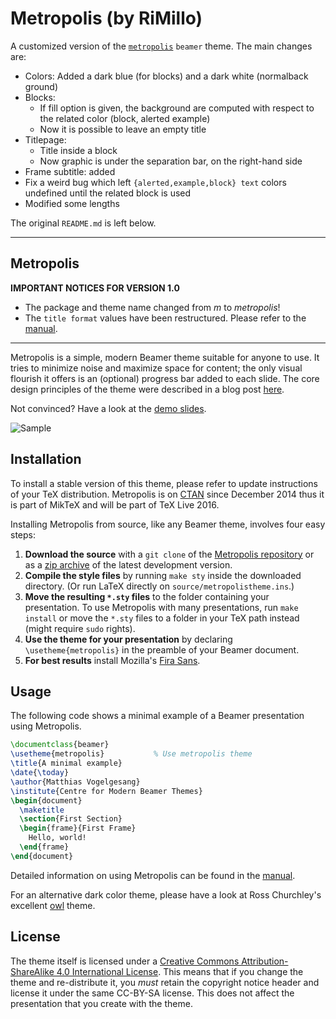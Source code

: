 # Metropolis (by RiMillo)

A customized version of the [`metropolis`](https://github.com/matze/mtheme) `beamer`
theme. The main changes are:
* Colors: Added a dark blue (for blocks) and a dark white (normalback ground)
* Blocks:
  * If fill option is given, the background are computed with respect to the related color (block, alerted example)
  * Now it is possible to leave an empty title
* Titlepage:
  * Title inside a block
  * Now graphic is under the separation bar, on the right-hand side
* Frame subtitle: added
* Fix a weird bug which left `{alerted,example,block} text` colors undefined until the related block is used
* Modified some lengths

The original `README.md` is left below.

--------------------------------------------------------------------------------

## Metropolis


**IMPORTANT NOTICES FOR VERSION 1.0**

* The package and theme name changed from *m* to *metropolis*!
* The `title format` values have been restructured. Please refer to the
  [manual][].

---

Metropolis is a simple, modern Beamer theme suitable for anyone to use. It tries
to minimize noise and maximize space for content; the only visual flourish it
offers is an (optional) progress bar added to each slide. The core design
principles of the theme were described in a blog post
[here](http://bloerg.net/2014/09/20/a-modern-beamer-theme.html).

Not convinced? Have a look at the [demo slides][].

![Sample](http://i.imgur.com/Bxu52fz.png)


## Installation

To install a stable version of this theme, please refer to update instructions
of your TeX distribution. Metropolis is on [CTAN][] since December
2014 thus it is part of MikTeX and will be part of TeX Live 2016.

Installing Metropolis from source, like any Beamer theme, involves four easy
steps:

1. **Download the source** with a `git clone` of the [Metropolis repository](https://github.com/matze/mtheme)
   or as a [zip archive](https://github.com/matze/mtheme/archive/master.zip) of
   the latest development version.
2. **Compile the style files** by running `make sty` inside the downloaded
    directory. (Or run LaTeX directly on `source/metropolistheme.ins`.)
3. **Move the resulting `*.sty` files** to the folder containing your
   presentation. To use Metropolis with many presentations, run `make install`
   or move the `*.sty` files to a folder in your TeX path instead (might require
   `sudo` rights).
4. **Use the theme for your presentation** by declaring `\usetheme{metropolis}` in
    the preamble of your Beamer document.
5. **For best results** install Mozilla's [Fira Sans](https://github.com/bBoxType/FiraSans).


## Usage

The following code shows a minimal example of a Beamer presentation using
Metropolis.

```latex
\documentclass{beamer}
\usetheme{metropolis}           % Use metropolis theme
\title{A minimal example}
\date{\today}
\author{Matthias Vogelgesang}
\institute{Centre for Modern Beamer Themes}
\begin{document}
  \maketitle
  \section{First Section}
  \begin{frame}{First Frame}
    Hello, world!
  \end{frame}
\end{document}
```

Detailed information on using Metropolis can be found in the [manual][].

For an alternative dark color theme, please have a look at Ross Churchley's
excellent [owl](https://github.com/rchurchley/beamercolortheme-owl) theme.


## License

The theme itself is licensed under a [Creative Commons Attribution-ShareAlike
4.0 International License](http://creativecommons.org/licenses/by-sa/4.0/). This
means that if you change the theme and re-distribute it, you *must* retain the
copyright notice header and license it under the same CC-BY-SA license. This
does not affect the presentation that you create with the theme.


[demo slides]: http://mirrors.ctan.org/macros/latex/contrib/beamer-contrib/themes/metropolis/demo/demo.pdf
[manual]: http://mirrors.ctan.org/macros/latex/contrib/beamer-contrib/themes/metropolis/doc/metropolistheme.pdf
[CTAN]: http://ctan.org/pkg/beamertheme-metropolis

